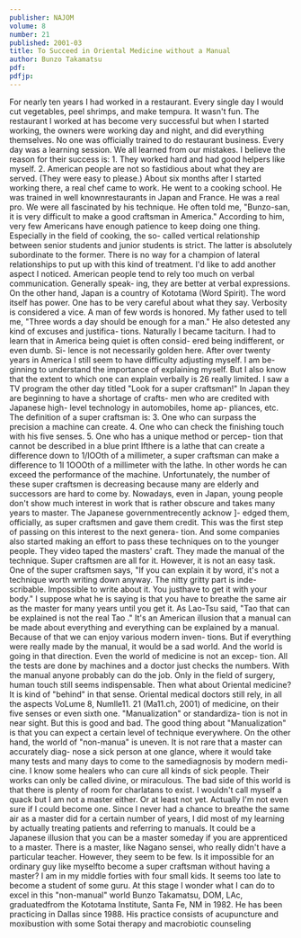 ```yaml
---
publisher: NAJOM
volume: 8
number: 21
published: 2001-03
title: To Succeed in Oriental Medicine without a Manual
author: Bunzo Takamatsu
pdf:
pdfjp:
---
```


For nearly ten years I had worked in a restaurant. Every single day I would cut vegetables, peel shrimps, and make tempura. It wasn't fun. The restaurant I worked at has become very successful but when I started working, the owners were working day and night, and did everything themselves.<!--more--> No one was officially trained to do restaurant business. Every day was a learning session. We all learned from our mistakes. I believe the reason for their success is: 1. They worked hard and had good helpers like myself. 2. American people are not so fastidious about what they are served. (They were easy to please.) About six months after I started working there, a real chef came to work. He went to a cooking school. He was trained in well knownrestaurants in Japan and France. He was a real pro. We were all fascinated by his technique. He often told me, "Bunzo-san, it is very difficult to make a good craftsman in America." According to him, very few Americans have enough patience to keep doing one thing. Especially in the field of cooking, the so- called vertical relationship between senior students and junior students is strict. The latter is absolutely subordinate to the former. There is no way for a champion of lateral relationships to put up with this kind of treatment. I'd like to add another aspect I noticed. American people tend to rely too much on verbal communication. Generally speak- ing, they are better at verbal expressions. On the other hand, Japan is a country of Kototama (Word Spirit). The word itself has power. One has to be very careful about what they say. Verbosity is considered a vice. A man of few words is honored. My father used to tell me, "Three words a day should be enough for a man." He also detested any kind of excuses and justifica- tions. Naturally I became taciturn. I had to learn that in America being quiet is often consid- ered being indifferent, or even dumb. Si- lence is not necessarily golden here. After over twenty years in America I still seem to have difficulty adjusting myself. I am be- ginning to understand the importance of explaining myself. But I also know that the extent to which one can explain verbally is 26 really limited. I saw a TV program the other day titled "Look for a super craftsman!" In Japan they are beginning to have a shortage of crafts- men who are credited with Japanese high- level technology in automobiles, home ap- pliances, etc. The definition of a super craftsman is: 3. One who can surpass the precision a machine can create. 4. One who can check the finishing touch with his five senses. 5. One who has a unique method or percep- tion that cannot be described in a blue print Ifthere is a lathe that can create a difference down to 1/lOOth of a millimeter, a super craftsman can make a difference to 1I 1OOOth of a millimeter with the lathe. In other words he can exceed the performance of the machine. Unfortunately, the number of these super craftsmen is decreasing because many are elderly and successors are hard to come by. Nowadays, even in Japan, young people don't show much interest in work that is rather obscure and takes many years to master. The Japanese governmentrecently acknow ]- edged them, officially, as super craftsmen and gave them credit. This was the first step of passing on this interest to the next genera- tion. And some companies also started making an effort to pass these techniques on to the younger people. They video taped the masters' craft. They made the manual of the technique. Super craftsmen are all for it. However, it is not an easy task. One of the super craftsmen says, "If you can explain it by word, it's not a technique worth writing down anyway. The nitty gritty part is inde- scribable. Impossible to write about it. You justhave to get it with your body." I suppose what he is saying is that you have to breathe the same air as the master for many years until you get it. As Lao-Tsu said, "Tao that can be explained is not the real Tao ." It's an American illusion that a manual can be made about everything and everything can be explained by a manual. Because of that we can enjoy various modern inven- tions. But if everything were really made by the manual, it would be a sad world. And the world is going in that direction. Even the world of medicine is not an excep- tion. All the tests are done by machines and a doctor just checks the numbers. With the manual anyone probably can do the job. Only in the field of surgery, human touch still seems indispensable. Then what about Oriental medicine? It is kind of "behind" in that sense. Oriental medical doctors still rely, in all the aspects VoLume 8, Numlle11. 21 (Ma11.ch, 2001) of medicine, on their five senses or even sixth one. "Manualization" or standardiza- tion is not in near sight. But this is good and bad. The good thing about "Manualization" is that you can expect a certain level of technique everywhere. On the other hand, the world of "non-manua" is uneven. It is not rare that a master can accurately diag- nose a sick person at one glance, where it would take many tests and many days to come to the samediagnosis by modern medi- cine. I know some healers who can cure all kinds of sick people. Their works can only be called divine, or miraculous. The bad side of this world is that there is plenty of room for charlatans to exist. I wouldn't call myself a quack but I am not a master either. Or at least not yet. Actually I'm not even sure if I could become one. Since I never had a chance to breathe the same air as a master did for a certain number of years, I did most of my learning by actually treating patients and referring to manuals. It could be a Japanese illusion that you can be a master someday if you are apprenticed to a master. There is a master, like Nagano sensei, who really didn't have a particular teacher. However, they seem to be few. Is it impossible for an ordinary guy like myselfto become a super craftsman without having a master? I am in my middle forties with four small kids. It seems too late to become a student of some guru. At this stage I wonder what I can do to excel in this "non-manual" world Bunzo Takamatsu, DOM, LAc, graduatedfrom the Kototama Institute, Santa Fe, NM in 1982. He has been practicing in Dallas since 1988. His practice consists of acupuncture and moxibustion with some Sotai therapy and macrobiotic counseling
